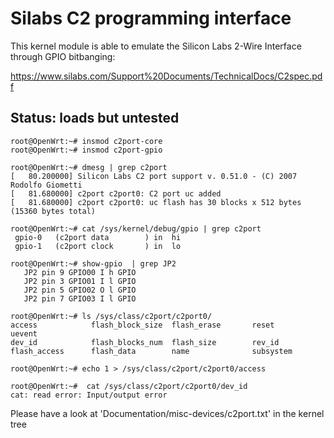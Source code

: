 # Silabs C2 programming interface

This kernel module is able to emulate the Silicon Labs 2-Wire Interface through GPIO bitbanging:

https://www.silabs.com/Support%20Documents/TechnicalDocs/C2spec.pdf

## Status: loads but untested

```
root@OpenWrt:~# insmod c2port-core
root@OpenWrt:~# insmod c2port-gpio

root@OpenWrt:~# dmesg | grep c2port
[   80.200000] Silicon Labs C2 port support v. 0.51.0 - (C) 2007 Rodolfo Giometti
[   81.680000] c2port c2port0: C2 port uc added
[   81.680000] c2port c2port0: uc flash has 30 blocks x 512 bytes (15360 bytes total)

root@OpenWrt:~# cat /sys/kernel/debug/gpio | grep c2port
 gpio-0   (c2port data        ) in  hi
 gpio-1   (c2port clock       ) in  lo

root@OpenWrt:~# show-gpio  | grep JP2
   JP2 pin 9 GPIO00 I h GPIO
   JP2 pin 3 GPIO01 I l GPIO
   JP2 pin 5 GPIO02 O l GPIO
   JP2 pin 7 GPIO03 I l GPIO

root@OpenWrt:~# ls /sys/class/c2port/c2port0/
access            flash_block_size  flash_erase       reset             uevent
dev_id            flash_blocks_num  flash_size        rev_id
flash_access      flash_data        name              subsystem

root@OpenWrt:~# echo 1 > /sys/class/c2port/c2port0/access

root@OpenWrt:~#  cat /sys/class/c2port/c2port0/dev_id
cat: read error: Input/output error

```
Please have a look at 'Documentation/misc-devices/c2port.txt' in the kernel tree
